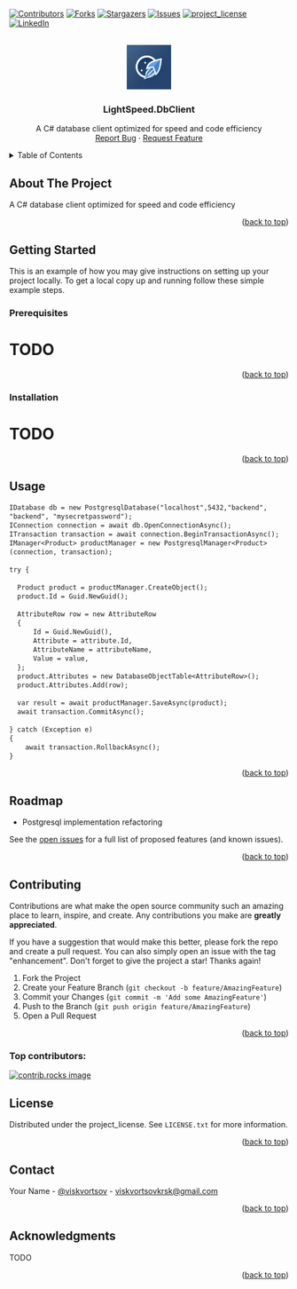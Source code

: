 [![Contributors][contributors-shield]][contributors-url]
[![Forks][forks-shield]][forks-url]
[![Stargazers][stars-shield]][stars-url]
[![Issues][issues-shield]][issues-url]
[![project_license][license-shield]][license-url]
[![LinkedIn][linkedin-shield]][linkedin-url]



<!-- PROJECT LOGO -->
<br />
<div align="center">
  <a href="https://github.com/viskvortsov/Light.Speed.DbClient">
    <img src="icons/main.png" alt="Logo" width="80" height="80">
  </a>

<h3 align="center">LightSpeed.DbClient</h3>

  <p align="center">
    A C# database client optimized for speed and code efficiency 
    <br />
    <a href="https://github.com/github_username/repo_name/issues/new?labels=bug&template=bug-report---.md">Report Bug</a>
    &middot;
    <a href="https://github.com/github_username/repo_name/issues/new?labels=enhancement&template=feature-request---.md">Request Feature</a>
  </p>
</div>

<!-- TABLE OF CONTENTS -->
<details>
  <summary>Table of Contents</summary>
  <ol>
    <li>
      <a href="#about-the-project">About The Project</a>
    </li>
    <li>
      <a href="#getting-started">Getting Started</a>
      <ul>
        <li><a href="#prerequisites">Prerequisites</a></li>
        <li><a href="#installation">Installation</a></li>
      </ul>
    </li>
    <li><a href="#usage">Usage</a></li>
    <li><a href="#roadmap">Roadmap</a></li>
    <li><a href="#contributing">Contributing</a></li>
    <li><a href="#license">License</a></li>
    <li><a href="#contact">Contact</a></li>
    <li><a href="#acknowledgments">Acknowledgments</a></li>
  </ol>
</details>



<!-- ABOUT THE PROJECT -->
## About The Project

A C# database client optimized for speed and code efficiency

<p align="right">(<a href="#readme-top">back to top</a>)</p>


<!-- GETTING STARTED -->
## Getting Started

This is an example of how you may give instructions on setting up your project locally.
To get a local copy up and running follow these simple example steps.

### Prerequisites

# TODO

<p align="right">(<a href="#readme-top">back to top</a>)</p>

### Installation

# TODO

<p align="right">(<a href="#readme-top">back to top</a>)</p>



<!-- USAGE EXAMPLES -->
## Usage

```
IDatabase db = new PostgresqlDatabase("localhost",5432,"backend", "backend", "mysecretpassword");
IConnection connection = await db.OpenConnectionAsync();
ITransaction transaction = await connection.BeginTransactionAsync();
IManager<Product> productManager = new PostgresqlManager<Product>(connection, transaction);    

try {

  Product product = productManager.CreateObject();
  product.Id = Guid.NewGuid();
  
  AttributeRow row = new AttributeRow
  {
      Id = Guid.NewGuid(),
      Attribute = attribute.Id,
      AttributeName = attributeName,
      Value = value,
  };
  product.Attributes = new DatabaseObjectTable<AttributeRow>();
  product.Attributes.Add(row);
  
  var result = await productManager.SaveAsync(product);
  await transaction.CommitAsync();
  
} catch (Exception e)
{
    await transaction.RollbackAsync();
}
```

<p align="right">(<a href="#readme-top">back to top</a>)</p>



<!-- ROADMAP -->
## Roadmap

- Postgresql implementation refactoring

See the [open issues](https://github.com/github_username/Light.Speed.DbClient/issues) for a full list of proposed features (and known issues).

<p align="right">(<a href="#readme-top">back to top</a>)</p>



<!-- CONTRIBUTING -->
## Contributing

Contributions are what make the open source community such an amazing place to learn, inspire, and create. Any contributions you make are **greatly appreciated**.

If you have a suggestion that would make this better, please fork the repo and create a pull request. You can also simply open an issue with the tag "enhancement".
Don't forget to give the project a star! Thanks again!

1. Fork the Project
2. Create your Feature Branch (`git checkout -b feature/AmazingFeature`)
3. Commit your Changes (`git commit -m 'Add some AmazingFeature'`)
4. Push to the Branch (`git push origin feature/AmazingFeature`)
5. Open a Pull Request

<p align="right">(<a href="#readme-top">back to top</a>)</p>

### Top contributors:

<a href="https://github.com/viskvortsov/Light.Speed.DbClient/graphs/contributors">
  <img src="https://contrib.rocks/image?repo=viskvortsov/Light.Speed.DbClient" alt="contrib.rocks image" />
</a>



<!-- LICENSE -->
## License

Distributed under the project_license. See `LICENSE.txt` for more information.

<p align="right">(<a href="#readme-top">back to top</a>)</p>



<!-- CONTACT -->
## Contact

Your Name - [@viskvortsov](https://www.linkedin.com/in/viskvortsov) - viskvortsovkrsk@gmail.com

<p align="right">(<a href="#readme-top">back to top</a>)</p>



<!-- ACKNOWLEDGMENTS -->
## Acknowledgments

TODO

<p align="right">(<a href="#readme-top">back to top</a>)</p>



<!-- MARKDOWN LINKS & IMAGES -->
<!-- https://www.markdownguide.org/basic-syntax/#reference-style-links -->
[contributors-shield]: https://img.shields.io/github/contributors/viskvortsov/Light.Speed.DbClient.svg?style=for-the-badge
[contributors-url]: https://github.com/viskvortsov/Light.Speed.DbClient/graphs/contributors
[forks-shield]: https://img.shields.io/github/forks/viskvortsov/Light.Speed.DbClient.svg?style=for-the-badge
[forks-url]: https://github.com/viskvortsov/repo_name/network/members
[stars-shield]: https://img.shields.io/github/stars/viskvortsov/Light.Speed.DbClient.svg?style=for-the-badge
[stars-url]: https://github.com/viskvortsov/repo_name/stargazers
[issues-shield]: https://img.shields.io/github/issues/viskvortsov/Light.Speed.DbClient.svg?style=for-the-badge
[issues-url]: https://github.com/viskvortsov/repo_name/issues
[license-shield]: https://img.shields.io/github/license/viskvortsov/Light.Speed.DbClient.svg?style=for-the-badge
[license-url]: https://github.com/viskvortsov/repo_name/blob/master/LICENSE.txt
[linkedin-shield]: https://img.shields.io/badge/-LinkedIn-black.svg?style=for-the-badge&logo=linkedin&colorB=555
[linkedin-url]: https://www.linkedin.com/in/viskvortsov